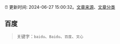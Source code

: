:alarm_clock: 更新时间: 2024-06-27 15:00:32。[文章来源](/README.md)、[文章分类](/TAGS.md)

## 百度


> 关键字：`baidu`、`Baidu`、`百度`、`文心`



